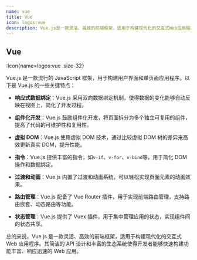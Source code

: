 ```yaml
---
name: vue
title: Vue
icon: logos:vue
description: Vue.js是一款灵活、高效的前端框架，适用于构建现代化的交互式Web应用程序。其简洁的API设计和丰富的生态系统使得开发者能够快速构建功能丰富、响应迅速的Web应用
---
```


## Vue

:Icon{name=logos:vue .size-32}

Vue.js 是一款流行的 JavaScript 框架，用于构建用户界面和单页面应用程序。以下是 Vue.js 的一些关键特点：

- **响应式数据绑定**：Vue.js 采用双向数据绑定机制，使得数据的变化能够自动反映在视图上，简化了开发过程。

- **组件化开发**：Vue.js 鼓励组件化开发，将页面拆分为多个独立可复用的组件，提高了代码的可维护性和复用性。

- **虚拟 DOM**：Vue.js 使用虚拟 DOM 技术，通过比较虚拟 DOM 树的差异来高效更新真实 DOM，提升性能。

- **指令**：Vue.js 提供丰富的指令，如`v-if`、`v-for`、`v-bind`等，用于简化 DOM 操作和数据绑定。

- **过渡和动画**：Vue.js 内置了过渡和动画系统，可以轻松实现页面元素的动画效果。

- **路由管理**：Vue.js 配备了 Vue Router 插件，用于实现前端路由管理，支持路由嵌套、动态路由等功能。

- **状态管理**：Vue.js 提供了 Vuex 插件，用于集中管理应用的状态，实现组件间的状态共享。

总的来说，Vue.js 是一款灵活、高效的前端框架，适用于构建现代化的交互式 Web 应用程序。其简洁的 API 设计和丰富的生态系统使得开发者能够快速构建功能丰富、响应迅速的 Web 应用。
